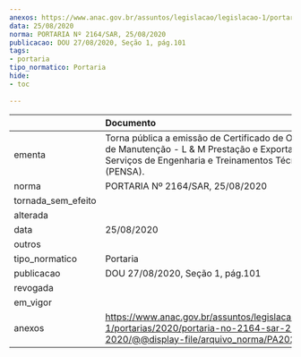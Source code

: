 ```yaml
---
anexos: https://www.anac.gov.br/assuntos/legislacao/legislacao-1/portarias/2020/portaria-no-2164-sar-25-08-2020/@@display-file/arquivo_norma/PA2020-2164.pdf
data: 25/08/2020
norma: PORTARIA Nº 2164/SAR, 25/08/2020
publicacao: DOU 27/08/2020, Seção 1, pág.101
tags:
- portaria
tipo_normatico: Portaria
hide: 
- toc 
 
---
```


|                    | Documento                                                                                                                                                           |
|:-------------------|:--------------------------------------------------------------------------------------------------------------------------------------------------------------------|
| ementa             | Torna pública a emissão de Certificado de Organização de Manutenção -  L & M Prestação e Exportação de Serviços de Engenharia e Treinamentos Técnicos Ltda (PENSA). |
| norma              | PORTARIA Nº 2164/SAR, 25/08/2020                                                                                                                                    |
| tornada_sem_efeito |                                                                                                                                                                     |
| alterada           |                                                                                                                                                                     |
| data               | 25/08/2020                                                                                                                                                          |
| outros             |                                                                                                                                                                     |
| tipo_normatico     | Portaria                                                                                                                                                            |
| publicacao         | DOU 27/08/2020, Seção 1, pág.101                                                                                                                                    |
| revogada           |                                                                                                                                                                     |
| em_vigor           |                                                                                                                                                                     |
| anexos             | https://www.anac.gov.br/assuntos/legislacao/legislacao-1/portarias/2020/portaria-no-2164-sar-25-08-2020/@@display-file/arquivo_norma/PA2020-2164.pdf                |